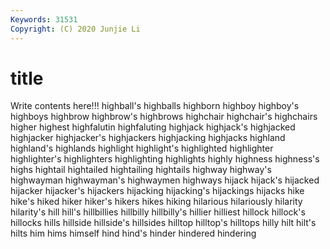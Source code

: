 ```yaml
---
Keywords: 31531
Copyright: (C) 2020 Junjie Li
---
```


# title

Write contents here!!!
highball's
highballs 
highborn 
highboy 
highboy's 
highboys 
highbrow 
highbrow's 
highbrows 
highchair 
highchair's
highchairs 
higher 
highest 
highfalutin 
highfaluting 
highjack 
highjack's 
highjacked 
highjacker 
highjacker's
highjackers 
highjacking 
highjacks 
highland 
highland's 
highlands 
highlight 
highlight's 
highlighted 
highlighter
highlighter's 
highlighters 
highlighting 
highlights 
highly 
highness 
highness's 
highs 
hightail 
hightailed
hightailing 
hightails 
highway 
highway's 
highwayman 
highwayman's 
highwaymen 
highways 
hijack 
hijack's
hijacked 
hijacker 
hijacker's 
hijackers 
hijacking 
hijacking's 
hijackings 
hijacks 
hike 
hike's
hiked 
hiker 
hiker's 
hikers 
hikes 
hiking 
hilarious 
hilariously 
hilarity 
hilarity's
hill 
hill's 
hillbillies 
hillbilly 
hillbilly's 
hillier 
hilliest 
hillock 
hillock's 
hillocks
hills 
hillside 
hillside's 
hillsides 
hilltop 
hilltop's 
hilltops 
hilly 
hilt 
hilt's
hilts 
him 
hims 
himself 
hind 
hind's 
hinder 
hindered 
hindering 

